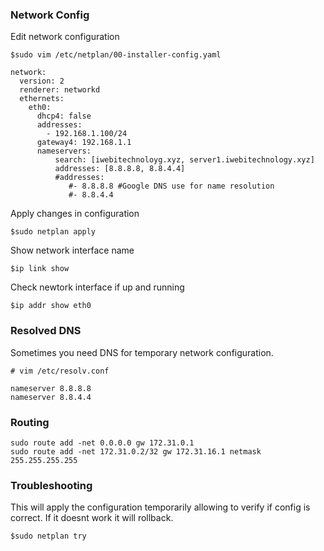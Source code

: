 ### Network Config
Edit network configuration
```
$sudo vim /etc/netplan/00-installer-config.yaml
```
```
network:
  version: 2
  renderer: networkd
  ethernets:
    eth0:
      dhcp4: false
      addresses:
        - 192.168.1.100/24
      gateway4: 192.168.1.1
      nameservers:
          search: [iwebitechnoloyg.xyz, server1.iwebitechnology.xyz]
          addresses: [8.8.8.8, 8.8.4.4]
          #addresses:
             #- 8.8.8.8 #Google DNS use for name resolution
             #- 8.8.4.4
```
Apply changes in configuration
```
$sudo netplan apply
```
Show network interface name
```
$ip link show
```
Check newtork interface if up and running
```
$ip addr show eth0
```
### Resolved DNS 
Sometimes you need DNS for temporary network configuration. 
```
# vim /etc/resolv.conf

nameserver 8.8.8.8 
nameserver 8.8.4.4
```
### Routing
```
sudo route add -net 0.0.0.0 gw 172.31.0.1
sudo route add -net 172.31.0.2/32 gw 172.31.16.1 netmask 255.255.255.255
```
### Troubleshooting
This will apply the configuration temporarily allowing to verify if config is correct. If it doesnt work it will rollback.
```
$sudo netplan try
```
